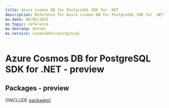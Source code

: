 ```yaml
---
title: Azure Cosmos DB for PostgreSQL SDK for .NET
description: Reference for Azure Cosmos DB for PostgreSQL SDK for .NET
ms.date: 06/05/2025
ms.topic: reference
ms.devlang: dotnet
ms.service: cosmosdbforpostgresql
---
```

# Azure Cosmos DB for PostgreSQL SDK for .NET - preview
## Packages - preview
[!INCLUDE [packages](cosmos-db-for-postgresql-index.md)]